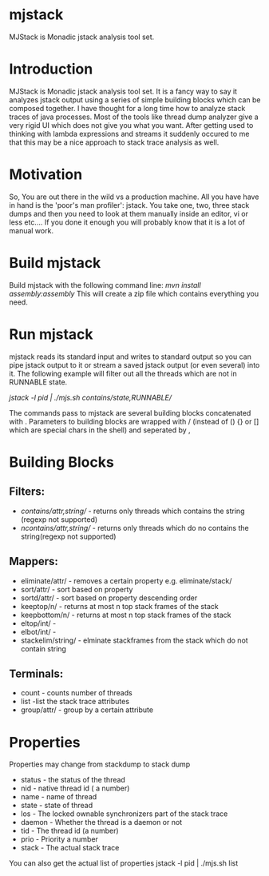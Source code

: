 mjstack
=======
MJStack is Monadic jstack analysis tool set.

Introduction
=============
MJStack is Monadic jstack analysis tool set. It is a fancy way to say it analyzes jstack output using a series of simple building blocks
which can be composed together. I have thought for a long time how to analyze stack traces of java processes. Most of the tools like
thread dump analyzer give a very rigid UI which does not give you what you want. After getting used to thinking with lambda expressions
and streams it suddenly occured to me that this may be a nice approach to stack trace analysis as well.

Motivation
==========
So, You are out there in the wild vs a production machine. All you have have in hand is the 'poor's man profiler': jstack.
You take one, two, three stack dumps and then you need to look at them manually inside an editor, vi or less etc....
If you done it enough you will probably know that it is a lot of manual work.

Build mjstack
=============
Build mjstack with the following command line:
_mvn install assembly:assembly_
This will create a zip file which contains everything you need.

Run mjstack
===========
mjstack reads its standard input and writes to standard output so  you can pipe jstack output to it or stream a saved jstack
output (or even several) into it.
The following example will filter out all the threads which are not in RUNNABLE state.

_jstack -l pid | ./mjs.sh contains/state,RUNNABLE/_

The commands pass to mjstack are several building blocks concatenated with .
Parameters to building blocks are wrapped with / (instead of () {} or [] which are special chars in the shell) and seperated by ,





Building Blocks
===============
Filters:
-------
* _contains/attr,string/_  - returns only threads which contains the string (regexp not supported)
* _ncontains/attr,string/_  - returns only threads which do no contains the string(regexp not supported)

Mappers:
-------
* eliminate/attr/         - removes a certain property e.g. eliminate/stack/
* sort/attr/              - sort based on property
* sortd/attr/             - sort based on property descending order
* keeptop/n/              - returns at most n top stack frames of the stack
* keepbottom/n/       - returns at most n top stack frames of the stack
* eltop/int/          -
* elbot/int/          -
* stackelim/string/   - elminate stackframes from the stack which do not contain string

Terminals:
---------
* count            - counts number of threads
* list             -list the stack trace attributes
* group/attr/      - group by a certain attribute


Properties
==========
Properties may change from stackdump to stack dump
* status          - the status of the thread
* nid             - native thread id ( a number)
* name            - name of thread
* state           - state of thread
* los             - The locked ownable synchronizers part of the stack trace
* daemon          - Whether the thread is a daemon or not
* tid             - The thread id (a number)
* prio            - Priority a number
* stack           - The actual stack trace


You can also get the actual list of properties
jstack -l pid | ./mjs.sh list
